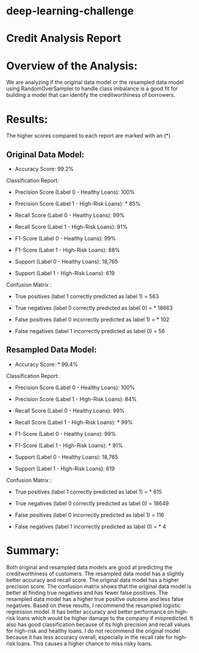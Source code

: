 # deep-learning-challenge

# Credit Analysis Report

# Overview of the Analysis:
We are analyzing if the original data model or the resampled data model using RandomOverSampler to handle class imbalance is a good fit for building a model that can identify the creditworthiness of borrowers.

# Results:
The higher scores compared to each report are marked with an (*)

## Original Data Model:

- Accuracy Score: 99.2%

Classification Report:

- Precision Score (Label 0 - Healthy Loans): 100%

- Precision Score (Label 1 - High-Risk Loans): * 85%

- Recall Score (Label 0 - Healthy Loans): 99%

- Recall Score (Label 1 - High-Risk Loans): 91%

- F1-Score (Label 0 - Healthy Loans): 99%

- F1-Score (Label 1 - High-Risk Loans): 88%

- Support (Label 0 - Healthy Loans): 18,765

- Support (Label 1 - High-Risk Loans): 619

Confusion Matrix :

- True positives (label 1 correctly predicted as label 1) = 563

- True negatives (label 0 correctly predicted as label 0) = * 18663

- False positives (label 0 incorrectly predicted as label 1) = * 102

- False negatives (label 1 incorrectly predicted as label 0) = 56

## Resampled Data Model:

- Accuracy Score: * 99.4%

Classification Report:

- Precision Score (Label 0 - Healthy Loans): 100%

- Precision Score (Label 1 - High-Risk Loans): 84%

- Recall Score (Label 0 - Healthy Loans): 99%

- Recall Score (Label 1 - High-Risk Loans): * 99%

- F1-Score (Label 0 - Healthy Loans): 99%

- F1-Score (Label 1 - High-Risk Loans): * 91%

- Support (Label 0 - Healthy Loans): 18,765

- Support (Label 1 - High-Risk Loans): 619

Confusion Matrix :

- True positives (label 1 correctly predicted as label 1) = * 615

- True negatives (label 0 correctly predicted as label 0) = 18649

- False positives (label 0 incorrectly predicted as label 1) = 116

- False negatives (label 1 incorrectly predicted as label 0) = * 4

# Summary:

Both original and resampled data models are good at predicting the creditworthiness of customers. The resampled data model has a slightly better accuracy and recall score. The original data model has a higher precision score. The confusion matrix shows that the original data model is better at finding true negatives and has fewer false positives. The resampled data model has a higher true positive outcome and less false negatives. Based on these results, I recommend the resampled logistic regression model. It has better accuracy and better performance on high-risk loans which would be higher damage to the company if mispredicted. It also has good classification because of its high precision and recall values for high-risk and healthy loans. I do not recommend the original model because it has less accuracy overall, especially in the recall rate for high-risk loans. This causes a higher chance to miss risky loans. 
